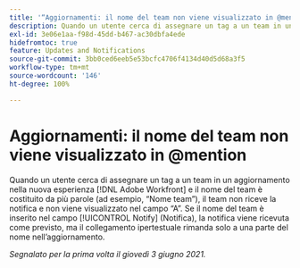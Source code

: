 ```yaml
---
title: '“Aggiornamenti: il nome del team non viene visualizzato in @mention”'
description: Quando un utente cerca di assegnare un tag a un team in un aggiornamento nella nuova esperienza  [!DNL Adobe Workfront]  e il nome del team è costituito da più parole (ad esempio, “Nome team”), il team non riceve la notifica e non viene visualizzato nel campo “A”. Se il nome del team è inserito nel campo [!UICONTROL Notify] (Notifica), la notifica viene ricevuta come previsto, ma il collegamento ipertestuale rimanda solo a una parte del nome nell’aggiornamento.
exl-id: 3e06e1aa-f98d-45dd-b467-ac30dbfa4ede
hidefromtoc: true
feature: Updates and Notifications
source-git-commit: 3bb0ced6eeb5e53bcfc4706f4134d40d5d68a3f5
workflow-type: tm+mt
source-wordcount: '146'
ht-degree: 100%

---
```


# Aggiornamenti: il nome del team non viene visualizzato in @mention

Quando un utente cerca di assegnare un tag a un team in un aggiornamento nella nuova esperienza [!DNL Adobe Workfront] e il nome del team è costituito da più parole (ad esempio, “Nome team”), il team non riceve la notifica e non viene visualizzato nel campo “A”. Se il nome del team è inserito nel campo [!UICONTROL Notify] (Notifica), la notifica viene ricevuta come previsto, ma il collegamento ipertestuale rimanda solo a una parte del nome nell’aggiornamento.

_Segnalato per la prima volta il giovedì 3 giugno 2021._
